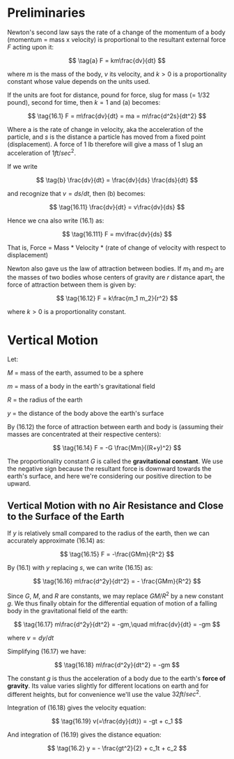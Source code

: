 # Preliminaries 

Newton's second law says the rate of a change of the momentum of a body (momentum = mass x velocity) is proportional to the resultant external force $F$ acting upon it:

$$ \tag{a} F = km\frac{dv}{dt} $$

where $m$ is the mass of the body, $v$ its velocity, and $k > 0$ is a proportionality constant whose value depends on the units used.

If the units are foot for distance, pound for force, slug for mass (= 1/32 pound), second for time, then $k=1$ and (a) becomes:

$$ \tag{16.1} F = m\frac{dv}{dt} = ma = m\frac{d^2s}{dt^2} $$

Where a is the rate of change in velocity, aka the acceleration of the particle, and $s$ is the distance a particle has moved from a fixed point (displacement). A force of 1 lb therefore will give a mass of 1 slug an acceleration of $1 ft/sec^2$.

If we write

$$ \tag{b} \frac{dv}{dt} = \frac{dv}{ds} \frac{ds}{dt} $$

and recognize that $v = ds/dt$, then (b) becomes:

$$ \tag{16.11} \frac{dv}{dt} = v\frac{dv}{ds} $$

Hence we cna also write (16.1) as:

$$ \tag{16.111} F = mv\frac{dv}{ds} $$

That is, Force = Mass * Velocity * (rate of change of velocity with respect to displacement)

Newton also gave us the law of attraction between bodies. If $m_1$ and $m_2$ are the masses of two bodies whose centers of gravity are $r$ distance apart, the force of attraction between them is given by:

$$ \tag{16.12} F = k\frac{m_1 m_2}{r^2} $$

where $k > 0$ is a proportionality constant.

# Vertical Motion

Let:

$M$ = mass of the earth, assumed to be a sphere

$m$ = mass of a body in the earth's gravitational field

$R$ = the radius of the earth

$y$ = the distance of the body above the earth's surface

By (16.12) the force of attraction between earth and body is (assuming their masses are concentrated at their respective centers):

$$ \tag{16.14} F = -G \frac{Mm}{(R+y)^2} $$

The proportionality constant $G$ is called the **gravitational constant**. We use the negative sign because the resultant force is downward towards the earth's surface, and here we're considering our positive direction to be upward.

## Vertical Motion with no Air Resistance and Close to the Surface of the Earth

If $y$ is relatively small compared to the radius of the earth, then we can accurately approximate (16.14) as:

$$ \tag{16.15} F = -\frac{GMm}{R^2} $$

By (16.1) with $y$ replacing $s$, we can write (16.15) as:

$$ \tag{16.16} m\frac{d^2y}{dt^2} = - \frac{GMm}{R^2} $$

Since $G$, $M$, and $R$ are constants, we may replace $GM/R^2$ by a new constant $g$. We thus finally obtain for the differential equation of motion of a falling body in the gravitational field of the earth:

$$ \tag{16.17} m\frac{d^2y}{dt^2} = -gm,\quad m\frac{dv}{dt} = -gm $$

where $v = dy/dt$

Simplifying (16.17) we have:

$$ \tag{16.18} m\frac{d^2y}{dt^2} = -gm $$

The constant $g$ is thus the acceleration of a body due to the earth's **force of gravity**. Its value varies slightly for different locations on earth and for different heights, but for convenience we'll use the value $32 ft/sec^2$.

Integration of (16.18) gives the velocity equation:

$$ \tag{16.19} v(=\frac{dy}{dt}) = -gt + c_1 $$

And integration of (16.19) gives the distance equation:

$$ \tag{16.2} y = - \frac{gt^2}{2} + c_1t + c_2 $$
